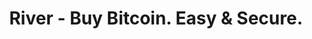 ---
description: River is the most trusted place in the U.S. for individuals and businesses
  to buy, sell, send, and receive Bitcoin.
episode: 602
link: https://partner.river.com/jupiter
shortname: river.com-lup
title: River - Buy Bitcoin. Easy & Secure.
---